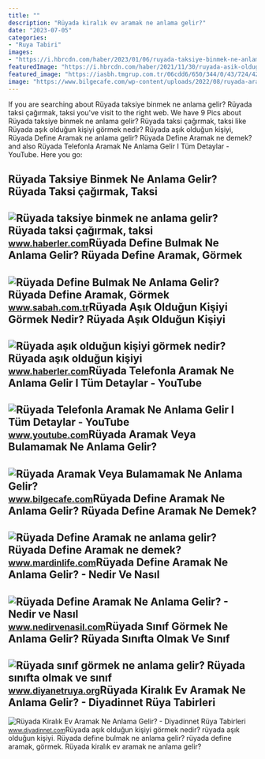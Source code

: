 ```yaml
---
title: ""
description: "Rüyada kiralık ev aramak ne anlama gelir?"
date: "2023-07-05"
categories:
- "Ruya Tabiri"
images:
- "https://i.hbrcdn.com/haber/2023/01/06/ruyada-taksiye-binmek-ne-anlama-gelir-ruyada-15542660_1550_amp.jpg"
featuredImage: "https://i.hbrcdn.com/haber/2021/11/30/ruyada-asik-oldugun-kisiyi-gormek-ne-anlama-gelir-14566415_2925_amp.jpg"
featured_image: "https://iasbh.tmgrup.com.tr/06cdd6/650/344/0/43/724/424?u=https://isbh.tmgrup.com.tr/sbh/2022/05/24/ruyada-define-bulmak-ne-anlama-gelir-ruyada-define-aramak-gormek-cikarmak-anlami-1653396188383.jpg"
image: "https://www.bilgecafe.com/wp-content/uploads/2022/08/ruyada-aramak.jpg"
---
```


If you are searching about Rüyada taksiye binmek ne anlama gelir? Rüyada taksi çağırmak, taksi you've visit to the right web. We have 9 Pics about Rüyada taksiye binmek ne anlama gelir? Rüyada taksi çağırmak, taksi like Rüyada aşık olduğun kişiyi görmek nedir? Rüyada aşık olduğun kişiyi, Rüyada Define Aramak ne anlama gelir? Rüyada Define Aramak ne demek? and also Rüyada Telefonla Aramak Ne Anlama Gelir I Tüm Detaylar - YouTube. Here you go:

Rüyada Taksiye Binmek Ne Anlama Gelir? Rüyada Taksi çağırmak, Taksi
-------------------------------------------------------------------

 ![Rüyada taksiye binmek ne anlama gelir? Rüyada taksi çağırmak, taksi](https://i.hbrcdn.com/haber/2023/01/06/ruyada-taksiye-binmek-ne-anlama-gelir-ruyada-15542660_1550_amp.jpg) <small>www.haberler.com</small>Rüyada Define Bulmak Ne Anlama Gelir? Rüyada Define Aramak, Görmek
------------------------------------------------------------------

 ![Rüyada Define Bulmak Ne Anlama Gelir? Rüyada Define Aramak, Görmek](https://iasbh.tmgrup.com.tr/06cdd6/650/344/0/43/724/424?u=https://isbh.tmgrup.com.tr/sbh/2022/05/24/ruyada-define-bulmak-ne-anlama-gelir-ruyada-define-aramak-gormek-cikarmak-anlami-1653396188383.jpg) <small>www.sabah.com.tr</small>Rüyada Aşık Olduğun Kişiyi Görmek Nedir? Rüyada Aşık Olduğun Kişiyi
-------------------------------------------------------------------

 ![Rüyada aşık olduğun kişiyi görmek nedir? Rüyada aşık olduğun kişiyi](https://i.hbrcdn.com/haber/2021/11/30/ruyada-asik-oldugun-kisiyi-gormek-ne-anlama-gelir-14566415_2925_amp.jpg) <small>www.haberler.com</small>Rüyada Telefonla Aramak Ne Anlama Gelir I Tüm Detaylar - YouTube
----------------------------------------------------------------

 ![Rüyada Telefonla Aramak Ne Anlama Gelir I Tüm Detaylar - YouTube](https://i.ytimg.com/vi/HLYfM9M3Hw0/maxresdefault.jpg?sqp=-oaymwEmCIAKENAF8quKqQMa8AEB-AH-CYAC0AWKAgwIABABGDIgUChyMA8=&rs=AOn4CLBR7FC8MAdoNmhELdiE84LoZT383g) <small>www.youtube.com</small>Rüyada Aramak Veya Bulamamak Ne Anlama Gelir?
---------------------------------------------

 ![Rüyada Aramak Veya Bulamamak Ne Anlama Gelir?](https://www.bilgecafe.com/wp-content/uploads/2022/08/ruyada-aramak.jpg) <small>www.bilgecafe.com</small>Rüyada Define Aramak Ne Anlama Gelir? Rüyada Define Aramak Ne Demek?
--------------------------------------------------------------------

 ![Rüyada Define Aramak ne anlama gelir? Rüyada Define Aramak ne demek?](https://www.mardinlife.com/uploads/2021/12/ruyada-define-aramak-ne-anlama-gelir-ruyada-define-aramak-ne-demek-86733.png) <small>www.mardinlife.com</small>Rüyada Define Aramak Ne Anlama Gelir? - Nedir Ve Nasıl
------------------------------------------------------

 ![Rüyada Define Aramak Ne Anlama Gelir? - Nedir ve Nasıl](https://www.nedirvenasil.com/wp-content/uploads/2020/11/Ruyada-Define-Aramak.jpg) <small>www.nedirvenasil.com</small>Rüyada Sınıf Görmek Ne Anlama Gelir? Rüyada Sınıfta Olmak Ve Sınıf
------------------------------------------------------------------

 ![Rüyada sınıf görmek ne anlama gelir? Rüyada sınıfta olmak ve sınıf](https://www.diyanetruya.org/wp-content/uploads/2023/07/Ruyada-sinif-gormek-ne-anlama-gelir-Ruyada-sinifta-olmak-ve-780x470.jpg) <small>www.diyanetruya.org</small>Rüyada Kiralık Ev Aramak Ne Anlama Gelir? - Diyadinnet Rüya Tabirleri
---------------------------------------------------------------------

 ![Rüyada Kiralık Ev Aramak Ne Anlama Gelir? - Diyadinnet Rüya Tabirleri](https://www.diyadinnet.com/d/ruya/ruyada-kiralik-ev-aramak-ne-anlama-gelir-240.jpg) <small>www.diyadinnet.com</small>Rüyada aşık olduğun kişiyi görmek nedir? rüyada aşık olduğun kişiyi. Rüyada define bulmak ne anlama gelir? rüyada define aramak, görmek. Rüyada kiralık ev aramak ne anlama gelir?
